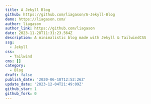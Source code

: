 ```yaml
---
title: A Jekyll Blog
github: https://github.com/liagason/A-Jekyll-Blog
demo: https://liagason.com/
author: liagason
author_link: https://github.com/liagason
date: 2023-11-28T11:31:23.564Z
description: A minimalistic blog made with Jekyll & TailwindCSS
ssg:
  - Jekyll
css:
  - Tailwind
cms: []
category:
  - Blog
draft: false
publish_date: '2020-06-18T12:52:26Z'
update_date: '2023-12-04T21:49:09Z'
github_star: 1
github_fork: 0
---
```

